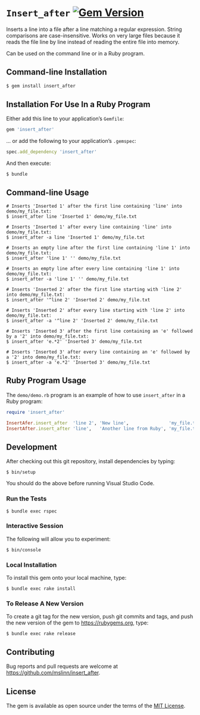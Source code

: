 # `Insert_after` [![Gem Version](https://badge.fury.io/rb/insert_after.svg)](https://badge.fury.io/rb/insert_after)

Inserts a line into a file after a line matching a regular expression.
String comparisons are case-insensitive.
Works on very large files because it reads the file line by line instead of reading the entire file into memory.

Can be used on the command line or in a Ruby program.


## Command-line Installation

```ruby
$ gem install insert_after
```


## Installation For Use In a Ruby Program

Either add this line to your application&rsquo;s `Gemfile`:

```ruby
gem 'insert_after'
```

... or add the following to your application&rsquo;s `.gemspec`:

```ruby
spec.add_dependency 'insert_after'
```

And then execute:

```shell
$ bundle
```


## Command-line Usage

```shell
# Inserts 'Inserted 1' after the first line containing 'line' into demo/my_file.txt:
$ insert_after line 'Inserted 1' demo/my_file.txt

# Inserts 'Inserted 1' after every line containing 'line' into demo/my_file.txt:
$ insert_after -a line 'Inserted 1' demo/my_file.txt

# Inserts an empty line after the first line containing 'line 1' into demo/my_file.txt:
$ insert_after 'line 1' '' demo/my_file.txt

# Inserts an empty line after every line containing 'line 1' into demo/my_file.txt:
$ insert_after -a 'line 1' '' demo/my_file.txt

# Inserts 'Inserted 2' after the first line starting with 'line 2' into demo/my_file.txt:
$ insert_after '^line 2' 'Inserted 2' demo/my_file.txt

# Inserts 'Inserted 2' after every line starting with 'line 2' into demo/my_file.txt:
$ insert_after -a '^line 2' 'Inserted 2' demo/my_file.txt

# Inserts 'Inserted 3' after the first line containing an 'e' followed by a '2' into demo/my_file.txt:
$ insert_after 'e.*2' 'Inserted 3' demo/my_file.txt

# Inserts 'Inserted 3' after every line containing an 'e' followed by a '2' into demo/my_file.txt:
$ insert_after -a 'e.*2' 'Inserted 3' demo/my_file.txt
```


## Ruby Program Usage

The `demo/demo.rb` program is an example of how to use `insert_after` in a Ruby program:

```ruby
require 'insert_after'

InsertAfer.insert_after  'line 2', 'New line',               'my_file.txt'
InsertAfter.insert_after 'line',   'Another line from Ruby', 'my_file.txt', all: true
```


## Development

After checking out this git repository, install dependencies by typing:

```shell
$ bin/setup
```

You should do the above before running Visual Studio Code.


### Run the Tests

```shell
$ bundle exec rspec
```


### Interactive Session

The following will allow you to experiment:

```shell
$ bin/console
```


### Local Installation

To install this gem onto your local machine, type:

```shell
$ bundle exec rake install
```


### To Release A New Version

To create a git tag for the new version, push git commits and tags,
and push the new version of the gem to https://rubygems.org, type:

```shell
$ bundle exec rake release
```


## Contributing

Bug reports and pull requests are welcome at https://github.com/mslinn/insert_after.


## License

The gem is available as open source under the terms of the [MIT License](https://opensource.org/licenses/MIT).
